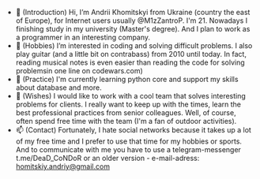 - 👋 (Introduction) Hi, I’m Andrii Khomitskyi from Ukraine (country the east of Europe), for Internet users usually @M1zZantroP. I'm 21. Nowadays I finishing study in my university (Master's degree). And I plan to work as a programmer in an interesting company.
- 👀 (Hobbies) I’m interested in coding and solving difficult problems. I also play guitar (and a little bit on contrabass) from 2010 until today. In fact, reading musical notes is even easier than reading the code for solving problemsin one line on codewars.com)
- 🌱 (Practice) I'm currently learning python core and support my skills about database and more.
- 💞️ (Wishes) I would like to work with a cool team that solves interesting problems for clients. I really want to keep up with the times, learn the best professional practices from senior colleagues. Well, of course, often spend free time with the team (I'm a fan of outdoor activities).
- 📫 (Contact) Fortunately, I hate social networks because it takes up a lot of my free time and I prefer to use that time for my hobbies or sports. And to communicate with me you have to use a telegram-messenger t.me/DeaD_CoNDoR or an older version - e-mail-adress: homitskiy.andriy@gmail.com
